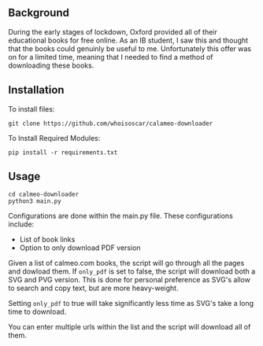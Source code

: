 **Background**
--
During the early stages of lockdown, Oxford provided all of their educational books for free online. As an IB student, I saw this and thought that the books could genuinly be useful to me. Unfortunately this offer was on for a limited time, meaning that I needed to find a method of downloading these books.

**Installation**
--
To install files:
`````
git clone https://github.com/whoisoscar/calameo-downloader
`````
To Install Required Modules:
`````
pip install -r requirements.txt
`````

**Usage**
--
`````
cd calmeo-downloader
python3 main.py
`````
Configurations are done within the main.py file.
These configurations include:
* List of book links
* Option to only download PDF version

Given a list of calmeo.com books, the script will go through all the pages and dowload them.
If `only_pdf` is set to false, the script will download both a SVG and PVG version.
    This is done for personal preference as SVG's allow to search and copy text, but are more heavy-weight.

Setting `only_pdf` to true will take significantly less time as SVG's take a long time to download.

You can enter multiple urls within the list and the script will download all of them.
